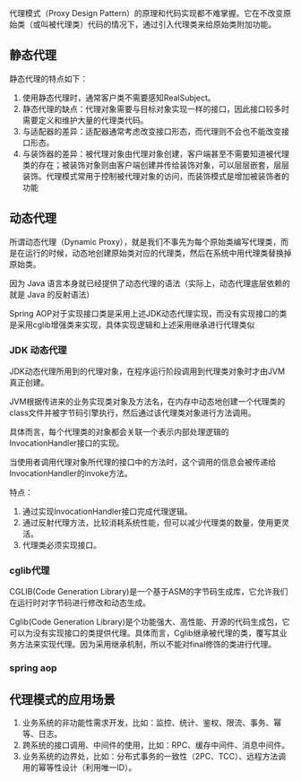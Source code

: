 代理模式（Proxy Design Pattern）的原理和代码实现都不难掌握。它在不改变原始类（或叫被代理类）代码的情况下，通过引入代理类来给原始类附加功能。

## 静态代理

静态代理的特点如下：

1. 使用静态代理时，通常客户类不需要感知RealSubject。
2. 静态代理的缺点：代理对象需要与目标对象实现一样的接口，因此接口较多时需要定义和维护大量的代理类代码。
3. 与适配器的差异：适配器通常考虑改变接口形态，而代理则不会也不能改变接口形态。
4. 与装饰器的差异：被代理对象由代理对象创建，客户端甚至不需要知道被代理类的存在；被装饰对象则由客户端创建并传给装饰对象，可以层层嵌套，层层装饰。代理模式常用于控制被代理对象的访问，而装饰模式是增加被装饰者的功能

## 动态代理

所谓动态代理（Dynamic Proxy），就是我们不事先为每个原始类编写代理类，而是在运行的时候，动态地创建原始类对应的代理类，然后在系统中用代理类替换掉原始类。

因为 Java 语言本身就已经提供了动态代理的语法（实际上，动态代理底层依赖的就是 Java 的反射语法）

Spring AOP对于实现接口类是采用上述JDK动态代理实现，而没有实现接口的类是采用cglib增强类来实现，具体实现逻辑和上述采用继承进行代理类似

### JDK 动态代理

JDK动态代理所用到的代理对象，在程序运行阶段调用到代理类对象时才由JVM真正创建。

JVM根据传进来的业务实现类对象及方法名，在内存中动态地创建一个代理类的class文件并被字节码引擎执行，然后通过该代理类对象进行方法调用。

具体而言，每个代理类的对象都会关联一个表示内部处理逻辑的InvocationHandler接口的实现。

当使用者调用代理对象所代理的接口中的方法时，这个调用的信息会被传递给InvocationHandler的invoke方法。

特点：
1. 通过实现InvocationHandler接口完成代理逻辑。
2. 通过反射代理方法，比较消耗系统性能，但可以减少代理类的数量，使用更灵活。
3. 代理类必须实现接口。

### cglib代理

CGLIB(Code Generation Library)是一个基于ASM的字节码生成库，它允许我们在运行时对字节码进行修改和动态生成。

Cglib(Code Generation Library)是个功能强大、高性能、开源的代码生成包，它可以为没有实现接口的类提供代理。具体而言，Cglib继承被代理的类，覆写其业务方法来实现代理。因为采用继承机制，所以不能对final修饰的类进行代理。

### spring aop

## 代理模式的应用场景
1. 业务系统的非功能性需求开发，比如：监控、统计、鉴权、限流、事务、幂等、日志。
2. 跨系统的接口调用、中间件的使用，比如：RPC、缓存中间件、消息中间件。
3. 业务系统的边界处，比如：分布式事务的一致性（2PC、TCC）、远程方法调用的幂等性设计（利用唯一ID）。

